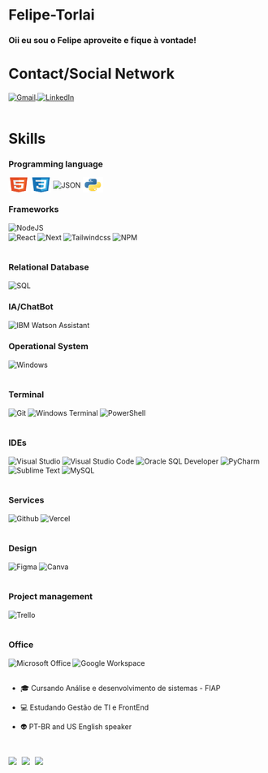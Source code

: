 # Felipe-Torlai
### Oii eu sou o Felipe aproveite e fique à vontade!

# Contact/Social Network
<div style="display: inline_block;">
    <a href="mailto:felipe.c.torlai@gmail.com">
        <img align="center" alt="Gmail" title="Gmail • felipe.c.torlai@gmail.com" height="30" width="40" src="https://www.logo.wine/a/logo/Gmail/Gmail-Logo.wine.svg">
    </a>
    <a href="https://www.linkedin.com/in/felipe-torlai/">
        <img align="center" alt="LinkedIn" title="LinkedIn • Felipe Torlai" height="30" width="40" src="https://cdn.jsdelivr.net/gh/devicons/devicon/icons/linkedin/linkedin-original.svg">
    </a>
</div>

<br>

# Skills

### Programming language
<div style="display: inline_block;">
    <img align="center" alt="HTML" title="Html" height="30" width="40" src="https://raw.githubusercontent.com/devicons/devicon/master/icons/html5/html5-original.svg">
    <img align="center" alt="CSS" title="Css" height="30" width="40" src="https://raw.githubusercontent.com/devicons/devicon/master/icons/css3/css3-original.svg">
    <img align="center" alt="JSON" title="Json" height="30" width="30" src="https://cdn.worldvectorlogo.com/logos/json.svg">
    <img align="center" alt="Python" title="Python" height="30" width="40" src="https://raw.githubusercontent.com/devicons/devicon/master/icons/python/python-original.svg">

### Frameworks
<div style="display: inline_block;">
    <img align="center" alt="NodeJS" title="NodeJS" height="30" width="40" src="https://cdn.jsdelivr.net/gh/devicons/devicon/icons/nodejs/nodejs-original-wordmark.svg">
    <br>
    <img align="center" alt="React" title="React" height="30" width="40" src="https://cdn.jsdelivr.net/gh/devicons/devicon/icons/react/react-original.svg">
    <img align="center" alt="Next" title="Next.js" height="30" width="40" src="https://cdn.jsdelivr.net/gh/devicons/devicon/icons/nextjs/nextjs-original.svg">
    <img align="center" alt="Tailwindcss" title="Tailwind CSS" height="30" width="40" src="https://cdn.jsdelivr.net/gh/devicons/devicon/icons/tailwindcss/tailwindcss-plain.svg">
    <img align="center" alt="NPM" title="Npm" height="30" width="40" src="https://cdn.jsdelivr.net/gh/devicons/devicon/icons/npm/npm-original-wordmark.svg">
<div><br>

### Relational Database
<div style="display: inline-block;">
    <img align="center" alt="SQL" title="SQL" height="30" width="40" src="icons/SQL.svg">
</div><br>
    
### IA/ChatBot
<div style="display: inline-block;">
    <img align="center" alt="IBM Watson Assistant" title="Watson Assistant" height="30" width="40" src="icons/IbmWatson.svg">
</div><br>

### Operational System
<div>
    <img align="center" alt="Windows" title="Windows" height="30" width="30" src="icons/Windows.svg">
</div><br>

### Terminal
<div style="display: inline_block;">
    <img align="center" alt="Git" height="30" title="Git" width="40" src="https://cdn.jsdelivr.net/gh/devicons/devicon/icons/git/git-original.svg">
    <img align="center" alt="Windows Terminal" title="Windows Terminal" height="30" width="40" src="icons/WindowsTerminal.svg">
    <img align="center" alt="PowerShell" title="PowerShell" height="30" width="40" src="icons/PowerShell.svg">
</div><br>

### IDEs
<div style="display: inline_block;">
    <img align="center" alt="Visual Studio" title="Visual Studio" height="30" width="40" src="icons/VS.svg">
    <img align="center" alt="Visual Studio Code" title="Visual Studio Code" height="30" width="40" src="https://cdn.jsdelivr.net/gh/devicons/devicon/icons/vscode/vscode-original.svg">
    <img align="center" alt="Oracle SQL Developer" title="SQL Developer" height="30" width="25" src="icons/sql-dev.svg">
    <img align="center" alt="PyCharm" title="PyCharm" height="30" width="30" src="icons/PyCharm.svg">
    <img align="center" alt="Sublime Text" title="Sublime" height="30" width="40" src="https://cdn.worldvectorlogo.com/logos/sublime-text.svg">
    <img align="center" alt="MySQL" title="MySQL" height="30" width="40" src="https://cdn.jsdelivr.net/gh/devicons/devicon/icons/mysql/mysql-original.svg">
</div><br>

### Services
<div style="display: inline_block;">
    <img align="center" alt="Github" title="Github" height="30" width="30" src="icons/GitHub.svg">
    <img align="center" alt="Vercel" title="Vercel" height="31" width="40" src="icons/Vercel.svg">
</div><br>

### Design
<div style="display: inline_block;">
    <img align="center" alt="Figma" title="Figma" height="30" width="40" src="https://cdn.jsdelivr.net/gh/devicons/devicon/icons/figma/figma-original.svg">
    <img align="center" alt="Canva" title="Canva" height="30" width="40" src="https://cdn.jsdelivr.net/gh/devicons/devicon/icons/canva/canva-original.svg">
</div><br>

### Project management
<div style="display: inline_block;">
    <img align="center" alt="Trello" title="Trello" height="30" width="40" src="https://cdn.jsdelivr.net/gh/devicons/devicon/icons/trello/trello-plain.svg">
</div><br>

### Office
<div style="display: inline_block;">
    <img align="center" alt="Microsoft Office" title="Microsoft Office" height="30" width="40" src="https://cdn.worldvectorlogo.com/logos/Microsoft-365.svg">
    <img align="center" alt="Google Workspace" title="Google Workspace" height="30" width="90" src="icons/Workspace.svg">
</div><br>

- 🎓 Cursando Análise e desenvolvimento de sistemas - FIAP
- 💻 Estudando Gestão de TI e FrontEnd 
- 👽 PT-BR and US English speaker


  <br>

<div style="display: flex; gap: 10px;">
  <a href="(https://www.linkedin.com/in/felipe-torlai/)" target="_blank">
    <img src="https://img.shields.io/badge/-LinkedIn-%230077B5?style=for-the-badge&logo=linkedin&logoColor=white" target="_blank">
  </a>
  
  <a href="mailto:felipe.c.torlai@gmail.com">
    <img src="https://img.shields.io/badge/-Gmail-%23333?style=for-the-badge&logo=gmail&logoColor=white">
  </a>
  
  <a href="(https://www.twitch.tv/ttorlai)" target="_blank">
    <img src="https://img.shields.io/badge/Twitch-9146FF?style=for-the-badge&logo=twitch&logoColor=white" target="_blank">
  </a>

</div>
